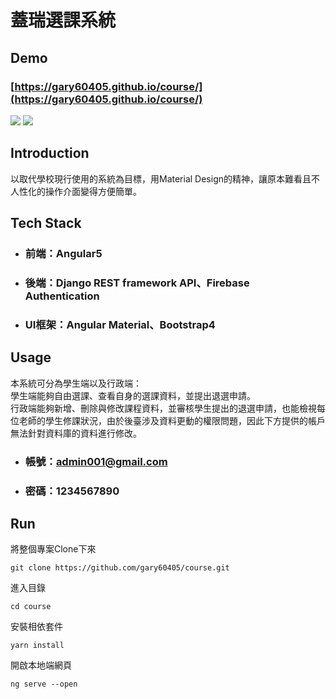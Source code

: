 # 蓋瑞選課系統

## Demo
### [https://gary60405.github.io/course/](https://gary60405.github.io/course/)
![](https://imgur.com/fDxZEuL.png)
![](https://i.imgur.com/Rz06hsj.png)

## Introduction
以取代學校現行使用的系統為目標，用Material Design的精神，讓原本難看且不人性化的操作介面變得方便簡單。

## Tech Stack
* ### 前端：Angular5
* ### 後端：Django REST framework API、Firebase Authentication
* ### UI框架：Angular Material、Bootstrap4

## Usage
本系統可分為學生端以及行政端：<br>學生端能夠自由選課、查看自身的選課資料，並提出退選申請。<br>行政端能夠新增、刪除與修改課程資料，並審核學生提出的退選申請，也能檢視每位老師的學生修課狀況，由於後臺涉及資料更動的權限問題，因此下方提供的帳戶無法針對資料庫的資料進行修改。
* ### 帳號：admin001@gmail.com
* ### 密碼：1234567890

## Run
將整個專案Clone下來
``` git
git clone https://github.com/gary60405/course.git
``` 
進入目錄
``` 
cd course
```
安裝相依套件
``` yarn
yarn install
```

開啟本地端網頁
``` angular
ng serve --open
```
